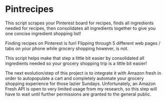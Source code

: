 # Pintrecipes
This script scrapes your Pinterest board for recipes, finds all ingredients needed for recipes, then consolidates all ingredients together to give you one concise ingredient shopping list!


Finding recipes on Pinterest is fun! Flipping through 5 different web pages / tabs on your phone while grocery shopping however, is not. 

This script helps make that step a little bit easier by consolidated all ingredients needed so your grocery shopping trip is a little bit easier!

The next evolution/step of this project is to integrate it with Amazon fresh in order to autopopulate a cart and completely automate your grocery shopping experience for those lazier Sundays. Unfortunately, an Amazon Fresh API is open to very limited usage from my research, so this step will have to wait until further permissions are granted to the general public. 

